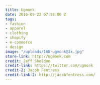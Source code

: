```yaml
---
title: Ugmonk
date: 2016-09-22 07:58:00 Z
tags:
- fashion
- apparel
- clothing
- shopify
- e-commerce
- design
image: "/uploads/168-ugmonk@2x.jpg"
store-link: http://ugmonk.com
credit: Jeff Sheldon
credit-link: https://twitter.com/ugmonk
credit-2: Jacob Fentress
credit-link-2: http://jacobfentress.com/
---
```


